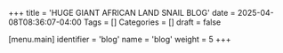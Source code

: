 +++
title = 'HUGE GIANT AFRICAN LAND SNAIL BLOG'
date = 2025-04-08T08:36:07-04:00
Tags = []
Categories = []
draft = false

[menu.main]
identifier = 'blog'
name = 'blog'
weight = 5 
+++


